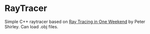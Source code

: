 # RayTracer

Simple C++ raytracer based on [Ray Tracing in One Weekend](https://www.realtimerendering.com/raytracing/Ray%20Tracing%20in%20a%20Weekend.pdf) by Peter Shirley.
Can load .obj files.
